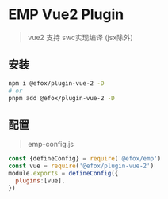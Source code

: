 # EMP Vue2 Plugin
> vue2 支持 swc实现编译 (jsx除外)
## 安装
```sh
npm i @efox/plugin-vue-2 -D
# or
pnpm add @efox/plugin-vue-2 -D
```

## 配置
> emp-config.js
```js
const {defineConfig} = require('@efox/emp')
const vue = require('@efox/plugin-vue-2')
module.exports = defineConfig({
  plugins:[vue],
})

```
